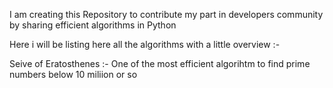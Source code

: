 I am creating this Repository to contribute my part in developers community by sharing efficient algorithms in Python

Here i will be listing here all the algorithms with a little overview :-

Seive of Eratosthenes :- One of the most efficient algorihtm to find prime numbers below 10 miliion or so 

